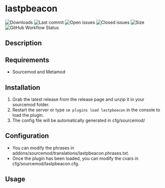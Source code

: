# lastpbeacon


![Downloads](https://img.shields.io/github/downloads/github.com/Leakoni/lastpbeacon/total?style=flat-square) ![Last commit](https://img.shields.io/github/last-commit/github.com/Leakoni/lastpbeacon?style=flat-square) ![Open issues](https://img.shields.io/github/issues/github.com/Leakoni/lastpbeacon?style=flat-square) ![Closed issues](https://img.shields.io/github/issues-closed/github.com/Leakoni/lastpbeacon?style=flat-square) ![Size](https://img.shields.io/github/repo-size/github.com/Leakoni/lastpbeacon?style=flat-square) ![GitHub Workflow Status](https://img.shields.io/github/workflow/status/github.com/Leakoni/lastpbeacon/Compile%20and%20release?style=flat-square)

## Description ##


## Requirements ##
- Sourcemod and Metamod


## Installation ##
1. Grab the latest release from the release page and unzip it in your sourcemod folder.
2. Restart the server or type `sm plugins load lastpbeacon` in the console to load the plugin.
3. The config file will be automatically generated in cfg/sourcemod/

## Configuration ##
- You can modify the phrases in addons/sourcemod/translations/lastpbeacon.phrases.txt.
- Once the plugin has been loaded, you can modify the cvars in cfg/sourcemod/lastpbeacon.cfg.


## Usage ##
